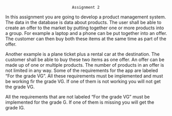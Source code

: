                                  Assignment 2

In this assignment you are going to develop a product management system.
The data in the database is data about products. The user shall be able to create an offer to the
market by putting together one or more products into a group. For example a laptop and a phone
can be put together into an offer. The customer can then buy both these items at the same time as
part of the offer.

Another example is a plane ticket plus a rental car at the destination. The customer shall be able to
buy these two items as one offer.
An offer can be made up of one or multiple products. The number of products in an offer is not
limited in any way.
Some of the requirements for the app are labeled “For the grade VG”. All these requirements must
be implemented and must be working fir the grade VG. If one of them is not working you will not get
the grade VG.

All the requirements that are not labeled “For the grade VG” must be implemented for the grade G.
If one of them is missing you will get the grade IG.

